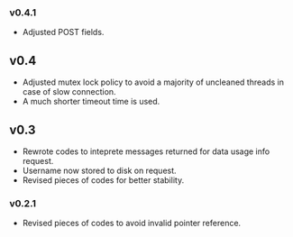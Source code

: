 ### v0.4.1
- Adjusted POST fields.

## v0.4
- Adjusted mutex lock policy to avoid a majority of uncleaned threads in case of slow connection.
- A much shorter timeout time is used.

## v0.3
- Rewrote codes to inteprete messages returned for data usage info request.
- Username now stored to disk on request.
- Revised pieces of codes for better stability.

### v0.2.1
- Revised pieces of codes to avoid invalid pointer reference.
